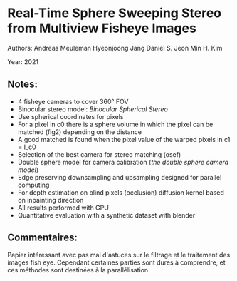 # Real-Time Sphere Sweeping Stereo from Multiview Fisheye Images

Authors: 
Andreas Meuleman Hyeonjoong Jang Daniel S. Jeon Min H. Kim

Year: 2021

Notes:
---
* 4 fisheye cameras to cover 360° FOV
* Binocular stereo model: *Binocular Spherical Stereo*
* Use spherical coordinates for pixels
* For a pixel in c0 there is a sphere volume in which the pixel can be matched (fig2) depending on the distance
* A good matched is found when the pixel value of the warped pixels in c1 = I_c0
* Selection of the best camera for stereo matching (osef)
* Double sphere model for camera calibration (*the double sphere
camera model*)
* Edge preserving downsampling and upsampling designed for parallel computing
* For depth estimation on blind pixels (occlusion) diffusion kernel based on inpainting direction
* All results performed with GPU
* Quantitative evaluation with a synthetic dataset with blender

Commentaires:
---
Papier intéressant avec pas mal d'astuces sur le filtrage et le traitement des images fish eye. Cependant certaines parties sont dures à comprendre, et ces méthodes sont destinées à la parallélisation 